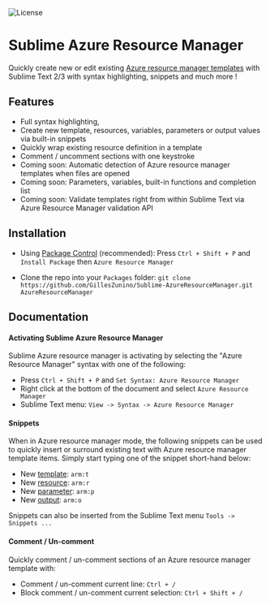![License][license-image]
# Sublime Azure Resource Manager
Quickly create new or edit existing [Azure resource manager templates][arm-reference-msdn] with Sublime Text 2/3 with syntax highlighting, snippets and much more ! 

Features
---
- Full syntax highlighting,
- Create new template, resources, variables, parameters or output values via built-in snippets
- Quickly wrap existing resource definition in a template
- Comment / uncomment sections with one keystroke
- Coming soon: Automatic detection of Azure resource manager templates when files are opened
- Coming soon: Parameters, variables, built-in functions and completion list
- Coming soon: Validate templates right from within Sublime Text via Azure Resource Manager validation API

Installation
---
* Using [Package Control][package-control] (recommended):
	Press `Ctrl + Shift + P` and `Install Package` then `Azure Resource Manager`

* Clone the repo into your `Packages` folder:
	`git clone https://github.com/GillesZunino/Sublime-AzureResourceManager.git AzureResourceManager`

Documentation
---

#### Activating Sublime Azure Resource Manager
Sublime Azure resource manager is activating by selecting the "Azure Resource Manager" syntax with one of the following:

- Press `Ctrl + Shift + P` and `Set Syntax: Azure Resource Manager`
- Right click at the bottom of the document and select `Azure Resource Manager`
- Sublime Text menu: `View -> Syntax -> Azure Resource Manager`

#### Snippets
When in Azure resource manager mode, the following snippets can be used to quickly insert or surround existing text with Azure resource manager template items. Simply start typing one of the snippet short-hand below:

- New [template][arm-template-msdn]: `arm:t`
- New [resource][arm-resource-msdn]: `arm:r`
- New [parameter][arm-parameter-msdn]: `arm:p`
- New [output][arm-output-msdn]: `arm:o`

Snippets can also be inserted from the Sublime Text menu `Tools -> Snippets ...`

#### Comment / Un-comment
Quickly comment / un-comment sections of an Azure resource manager template with:

- Comment / un-comment current line: `Ctrl + /`	
- Block comment / un-comment current selection: `Ctrl + Shift + /`	


[license-image]: https://img.shields.io/badge/license-MIT-blue.svg
[arm-reference-msdn]: https://msdn.microsoft.com/en-us/library/azure/dn835138.aspx
[package-control]: http://wbond.net/sublime_packages/package_control

[arm-template-msdn]: https://azure.microsoft.com/en-us/documentation/articles/resource-group-authoring-templates/#template-format
[arm-resource-msdn]: https://azure.microsoft.com/en-us/documentation/articles/resource-group-authoring-templates/#resources
[arm-parameter-msdn]: https://azure.microsoft.com/en-us/documentation/articles/resource-group-authoring-templates/#parameters
[arm-output-msdn]:https://azure.microsoft.com/en-us/documentation/articles/resource-group-authoring-templates/#outputs

[home]: https://github.com/GillesZunino/Sublime-AzureResourceManager.git
[mit-license]: http://opensource.org/licenses/MIT